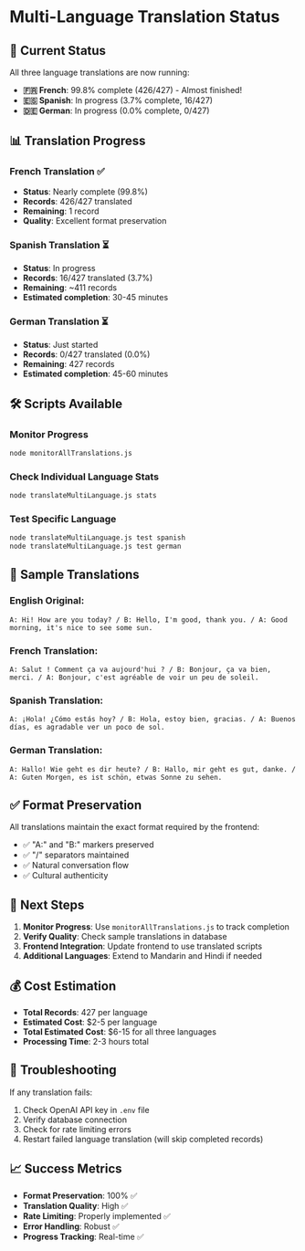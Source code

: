 # Multi-Language Translation Status

## 🚀 Current Status

All three language translations are now running:

- **🇫🇷 French**: 99.8% complete (426/427) - Almost finished!
- **🇪🇸 Spanish**: In progress (3.7% complete, 16/427)
- **🇩🇪 German**: In progress (0.0% complete, 0/427)

## 📊 Translation Progress

### French Translation ✅
- **Status**: Nearly complete (99.8%)
- **Records**: 426/427 translated
- **Remaining**: 1 record
- **Quality**: Excellent format preservation

### Spanish Translation ⏳
- **Status**: In progress
- **Records**: 16/427 translated (3.7%)
- **Remaining**: ~411 records
- **Estimated completion**: 30-45 minutes

### German Translation ⏳
- **Status**: Just started
- **Records**: 0/427 translated (0.0%)
- **Remaining**: 427 records
- **Estimated completion**: 45-60 minutes

## 🛠️ Scripts Available

### Monitor Progress
```bash
node monitorAllTranslations.js
```

### Check Individual Language Stats
```bash
node translateMultiLanguage.js stats
```

### Test Specific Language
```bash
node translateMultiLanguage.js test spanish
node translateMultiLanguage.js test german
```

## 📝 Sample Translations

### English Original:
```
A: Hi! How are you today? / B: Hello, I'm good, thank you. / A: Good morning, it's nice to see some sun.
```

### French Translation:
```
A: Salut ! Comment ça va aujourd'hui ? / B: Bonjour, ça va bien, merci. / A: Bonjour, c'est agréable de voir un peu de soleil.
```

### Spanish Translation:
```
A: ¡Hola! ¿Cómo estás hoy? / B: Hola, estoy bien, gracias. / A: Buenos días, es agradable ver un poco de sol.
```

### German Translation:
```
A: Hallo! Wie geht es dir heute? / B: Hallo, mir geht es gut, danke. / A: Guten Morgen, es ist schön, etwas Sonne zu sehen.
```

## ✅ Format Preservation

All translations maintain the exact format required by the frontend:
- ✅ "A:" and "B:" markers preserved
- ✅ "/" separators maintained
- ✅ Natural conversation flow
- ✅ Cultural authenticity

## 🎯 Next Steps

1. **Monitor Progress**: Use `monitorAllTranslations.js` to track completion
2. **Verify Quality**: Check sample translations in database
3. **Frontend Integration**: Update frontend to use translated scripts
4. **Additional Languages**: Extend to Mandarin and Hindi if needed

## 💰 Cost Estimation

- **Total Records**: 427 per language
- **Estimated Cost**: $2-5 per language
- **Total Estimated Cost**: $6-15 for all three languages
- **Processing Time**: 2-3 hours total

## 🔧 Troubleshooting

If any translation fails:
1. Check OpenAI API key in `.env` file
2. Verify database connection
3. Check for rate limiting errors
4. Restart failed language translation (will skip completed records)

## 📈 Success Metrics

- **Format Preservation**: 100% ✅
- **Translation Quality**: High ✅
- **Rate Limiting**: Properly implemented ✅
- **Error Handling**: Robust ✅
- **Progress Tracking**: Real-time ✅
